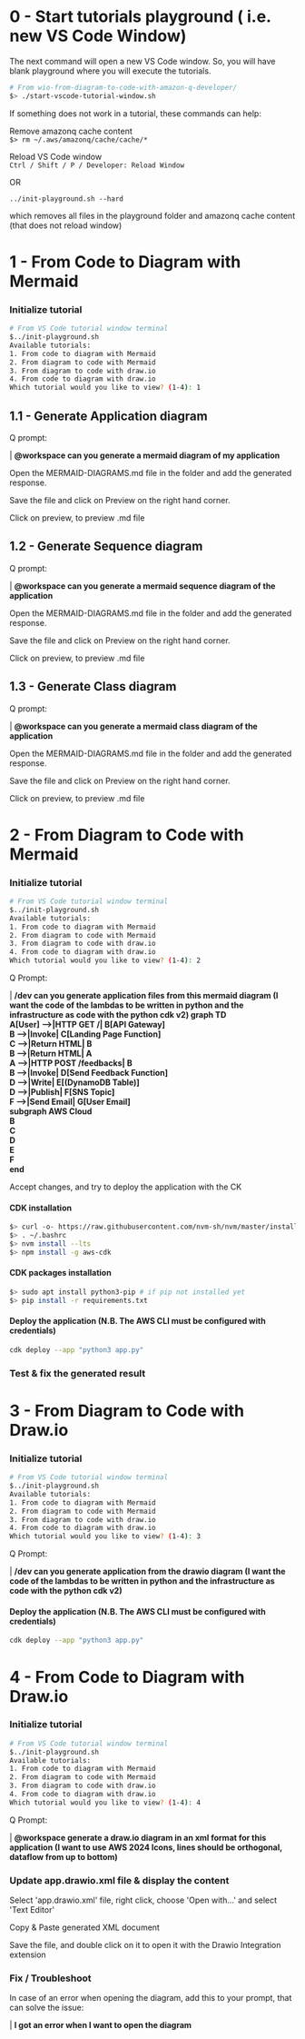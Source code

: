# 0 - Start tutorials playground ( i.e. new VS Code Window)

The next command will open a new VS Code window. So, you will have blank playground where you will execute the tutorials.

```bash
# From wio-from-diagram-to-code-with-amazon-q-developer/
$> ./start-vscode-tutorial-window.sh
```

If something does not work in a tutorial, these commands can help:

Remove amazonq cache content  
 ```$> rm ~/.aws/amazonq/cache/cache/*```
 
 Reload VS Code window  
 ```Ctrl / Shift / P / Developer: Reload Window```

 OR
 
 ``` ../init-playground.sh --hard ```

which removes all files in the playground folder and amazonq cache content (that does not reload window)

# 1 - From Code to Diagram with Mermaid

### Initialize tutorial

```bash
# From VS Code tutorial window terminal
$../init-playground.sh
Available tutorials:
1. From code to diagram with Mermaid
2. From diagram to code with Mermaid
3. From diagram to code with draw.io
4. From code to diagram with draw.io
Which tutorial would you like to view? (1-4): 1
```

## 1.1 - Generate Application diagram

Q prompt:

| **@workspace can you generate a mermaid diagram of my application**

Open the MERMAID-DIAGRAMS.md file in the folder and add the generated response.

Save the file and click on Preview on the right hand corner.

Click on preview, to preview .md file

## 1.2 - Generate Sequence diagram

Q prompt:

| **@workspace can you generate a mermaid sequence diagram of the application**

Open the MERMAID-DIAGRAMS.md file in the folder and add the generated response.

Save the file and click on Preview on the right hand corner.

Click on preview, to preview .md file

## 1.3 - Generate Class diagram

Q prompt:

| **@workspace can you generate a mermaid class diagram of the application**

Open the MERMAID-DIAGRAMS.md file in the folder and add the generated response.

Save the file and click on Preview on the right hand corner.

Click on preview, to preview .md file

# 2 - From Diagram to Code with Mermaid

### Initialize tutorial

```bash
# From VS Code tutorial window terminal
$../init-playground.sh
Available tutorials:
1. From code to diagram with Mermaid
2. From diagram to code with Mermaid
3. From diagram to code with draw.io
4. From code to diagram with draw.io
Which tutorial would you like to view? (1-4): 2
```

Q Prompt:


| **/dev can you generate application files from this mermaid diagram (I want the code of the lambdas to be written in python and the infrastructure as code with the python cdk v2)
graph TD  
A[User] -->|HTTP GET /| B[API Gateway]  
B -->|Invoke| C[Landing Page Function]  
C -->|Return HTML| B  
B -->|Return HTML| A  
A -->|HTTP POST /feedbacks| B  
B -->|Invoke| D[Send Feedback Function]  
D -->|Write| E[(DynamoDB Table)]  
D -->|Publish| F[SNS Topic]  
F -->|Send Email| G[User Email]  
subgraph AWS Cloud  
B  
C  
D  
E  
F  
end**

Accept changes, and try to deploy the application with the CK

#### CDK installation
```bash
$> curl -o- https://raw.githubusercontent.com/nvm-sh/nvm/master/install.sh | bash
$> . ~/.bashrc 
$> nvm install --lts
$> npm install -g aws-cdk
```

#### CDK packages installation
```bash
$> sudo apt install python3-pip # if pip not installed yet
$> pip install -r requirements.txt
```

#### Deploy the application (N.B. The AWS CLI must be configured with credentials)
```bash
cdk deploy --app "python3 app.py"
```

### Test & fix the generated result

# 3 - From Diagram to Code with Draw.io

### Initialize tutorial

```bash
# From VS Code tutorial window terminal
$../init-playground.sh
Available tutorials:
1. From code to diagram with Mermaid
2. From diagram to code with Mermaid
3. From diagram to code with draw.io
4. From code to diagram with draw.io
Which tutorial would you like to view? (1-4): 3
```

Q Prompt:

| **/dev can you generate application from the drawio diagram (I want the code of the lambdas to be written in python and the infrastructure as code with the python cdk v2)**

#### Deploy the application (N.B. The AWS CLI must be configured with credentials)
```bash
cdk deploy --app "python3 app.py"
```

# 4 - From Code to Diagram with Draw.io

### Initialize tutorial

```bash
# From VS Code tutorial window terminal
$../init-playground.sh
Available tutorials:
1. From code to diagram with Mermaid
2. From diagram to code with Mermaid
3. From diagram to code with draw.io
4. From code to diagram with draw.io
Which tutorial would you like to view? (1-4): 4
```

Q Prompt:

| **@workspace generate a draw.io diagram in an xml format for this application (I want to use AWS 2024 Icons, lines should be orthogonal, dataflow from up to bottom)**

### Update app.drawio.xml file & display the content

Select 'app.drawio.xml' file, right click, choose 'Open with...' and select 'Text Editor'

Copy & Paste generated XML document

Save the file, and double click on it to open it with the Drawio Integration extension

### Fix / Troubleshoot

In case of an error when opening the diagram, add this to your prompt, that can solve the issue:

| **I got an error when I want to open the diagram**